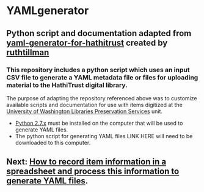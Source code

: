 # YAMLgenerator
## Python script and documentation adapted from [yaml-generator-for-hathitrust](https://github.com/ruthtillman/yaml-generator-for-hathitrust) created by [ruthtillman](https://github.com/ruthtillman)  
### This repository includes a python script which uses an input CSV file to generate a YAML metadata file or files for uploading material to the HathiTrust digital library.  
The purpose of adapting the repository referenced above was to customize available scripts and documentation for use with items digitized at the [University of Washington Libraries Preservation Services](http://www.lib.washington.edu/preservation) unit.  

- [Python 2.7.x](https://www.python.org/downloads/release/python-2715/) must be installed on the computer that will be used to generate YAML files.
- The python script for generating YAML files LINK HERE will need to be downloaded to this computer.

## Next: [How to record item information in a spreadsheet and process this information to generate YAML files](HowTo.md).
